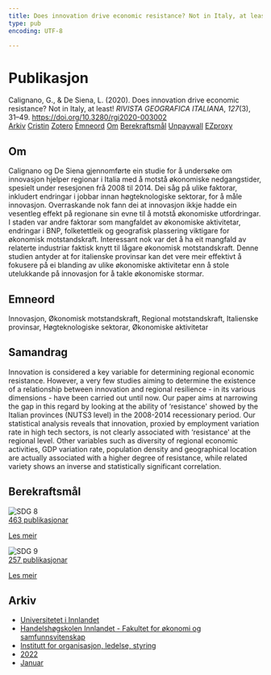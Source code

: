 ```yaml
---
title: Does innovation drive economic resistance? Not in Italy, at least!
type: pub
encoding: UTF-8

---
```

<h1>Publikasjon</h1>
<article id="csl-bib-container-5H688PF5" class="csl-bib-container">
  <div class="csl-bib-body"> <div class="csl-entry">Calignano, G., &#38; De Siena, L. (2020). Does innovation drive economic resistance? Not in Italy, at least! <i>RIVISTA GEOGRAFICA ITALIANA</i>, <i>127</i>(3), 31–49. <a href="https://doi.org/10.3280/rgi2020-003002">https://doi.org/10.3280/rgi2020-003002</a></div> </div>
  <div class="csl-bib-buttons">
    <a href="#taxonomy-article-5H688PF5" alt="archive" class="csl-bib-button">Arkiv</a>
    <a href="https://app.cristin.no/results/show.jsf?id=1977012" alt="Cristin" class="csl-bib-button">Cristin</a>
    <a href="http://zotero.org/groups/5881554/items/5H688PF5" alt="Zotero" class="csl-bib-button">Zotero</a>
    <a href="#keywords-article-5H688PF5" alt="keywords" class="csl-bib-button">Emneord</a>
    <a href="#about-article-5H688PF5" alt="about_pub" class="csl-bib-button">Om</a>
    <a href="#sdg-article-5H688PF5" alt="sdg" class="csl-bib-button">Berekraftsmål</a>
    <a href="https://doi.org/10.3280/rgi2020-003002" alt="Unpaywall" class="csl-bib-button">Unpaywall</a>
    <a href="https://doi.org/10.3280/rgi2020-003002" alt="EZproxy" class="csl-bib-button">EZproxy</a>
  </div>
  <div id="csl-bib-meta-container-5H688PF5"></div>
</article>
<div id="csl-bib-meta-5H688PF5" class="csl-bib-meta">
  <article id="about-article-5H688PF5" class="about_pub-article">
    <h1>Om</h1>
    Calignano og De Siena gjennomførte ein studie for å undersøke om innovasjon hjelper regionar i Italia med å motstå økonomiske nedgangstider, spesielt under resesjonen frå 2008 til 2014. Dei såg på ulike faktorar, inkludert endringar i jobbar innan høgteknologiske sektorar, for å måle innovasjon. Overraskande nok fann dei at innovasjon ikkje hadde ein vesentleg effekt på regionane sin evne til å motstå økonomiske utfordringar. I staden var andre faktorar som mangfaldet av økonomiske aktivitetar, endringar i BNP, folketettleik og geografisk plassering viktigare for økonomisk motstandskraft. Interessant nok var det å ha eit mangfald av relaterte industriar faktisk knytt til lågare økonomisk motstandskraft. Denne studien antyder at for italienske provinsar kan det vere meir effektivt å fokusere på ei blanding av ulike økonomiske aktivitetar enn å stole utelukkande på innovasjon for å takle økonomiske stormar.
  </article>
  <article id="keywords-article-5H688PF5" class="keywords-article">
    <h1>Emneord</h1>
    Innovasjon, Økonomisk motstandskraft, Regional motstandskraft, Italienske provinsar, Høgteknologiske sektorar, Økonomiske aktivitetar
  </article>
  <article id="abstract-article-5H688PF5" class="abstract-article">
    <h1>Samandrag</h1>
    Innovation is considered a key variable for determining regional economic resistance. However, a very few studies aiming to determine the existence of a relationship between innovation and regional resilience - in its various dimensions - have been carried out until now. Our paper aims at narrowing the gap in this regard by looking at the ability of ‘resistance' showed by the Italian provinces (NUTS3 level) in the 2008-2014 recessionary period. Our statistical analysis reveals that innovation, proxied by employment variation rate in high tech sectors, is not clearly associated with ‘resistance' at the regional level. Other variables such as diversity of regional economic activities, GDP variation rate, population density and geographical location are actually associated with a higher degree of resistance, while related variety shows an inverse and statistically significant correlation.
  </article>
  <article id="sdg-article-5H688PF5" class="sdg-article">
    <h1>Berekraftsmål</h1>
    <div class="sdg-container"><div id="sdg8" class="sdg">
        <img src="{{< params subfolder >}}images/sdg/sdg08_nn.png" class="image" alt="SDG 8">
        <div class="sdg-overlay">
          <a href="{{< params subfolder >}}nn/archive/?sdg=8#archive" class="sdg-publication-count"><span>463</span> publikasjonar</a>
          <p><a href="https://fn.no/om-fn/fns-baerekraftsmaal/anstendig-arbeid-og-oekonomisk-vekst?lang=nno-NO" class="sdg-read-more">Les meir</a></p>
        </div>
      </div> <div id="sdg9" class="sdg">
        <img src="{{< params subfolder >}}images/sdg/sdg09_nn.png" class="image" alt="SDG 9">
        <div class="sdg-overlay">
          <a href="{{< params subfolder >}}nn/archive/?sdg=9#archive" class="sdg-publication-count"><span>257</span> publikasjonar</a>
          <p><a href="https://fn.no/om-fn/fns-baerekraftsmaal/industri-innovasjon-og-infrastruktur?lang=nno-NO" class="sdg-read-more">Les meir</a></p>
        </div>
      </div></div>
  </article>
  <article id="taxonomy-article-5H688PF5" class="taxonomy-article">
    <h1>Arkiv</h1>
    <ul>
      <li><a href="{{< params subfolder >}}nn/archive/?key=3DCRN523">Universitetet i Innlandet</a></li>
      <li><a href="{{< params subfolder >}}nn/archive/?key=DU8Q9LN9">Handelshøgskolen Innlandet - Fakultet for økonomi og samfunnsvitenskap</a></li>
      <li><a href="{{< params subfolder >}}nn/archive/?key=4LUWR3ZM">Institutt for organisasjon, ledelse, styring</a></li>
      <li><a href="{{< params subfolder >}}nn/archive/?key=RDNF7EXQ">2022</a></li>
      <li><a href="{{< params subfolder >}}nn/archive/?key=MRAFNJX4">Januar</a></li>
    </ul>
  </article>
</div>
